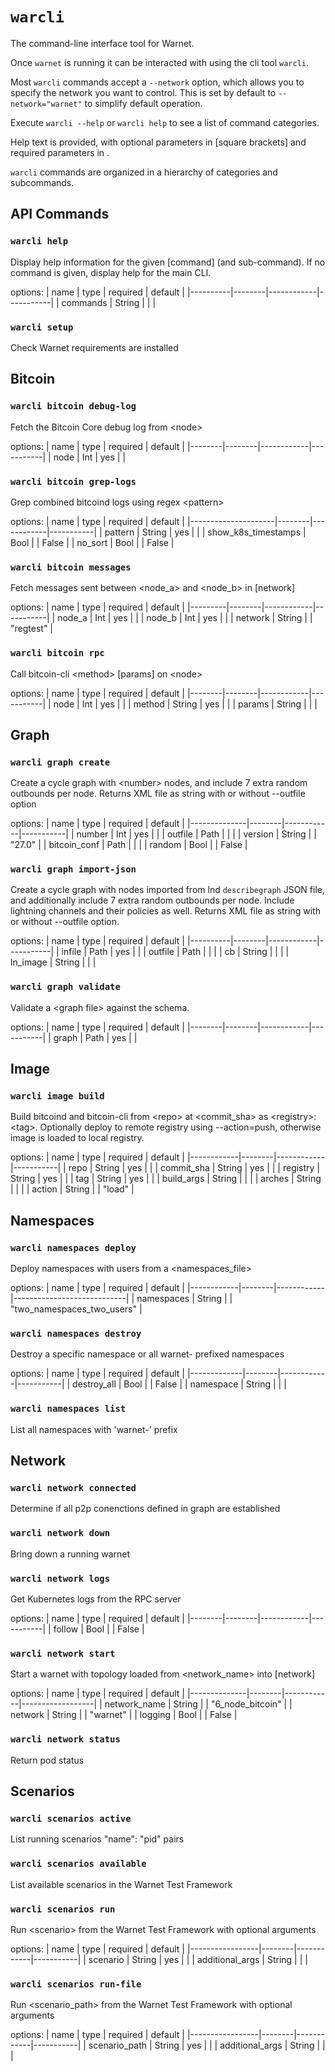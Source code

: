 # `warcli`

The command-line interface tool for Warnet.

Once `warnet` is running it can be interacted with using the cli tool `warcli`.

Most `warcli` commands accept a `--network` option, which allows you to specify
the network you want to control. This is set by default to `--network="warnet"`
to simplify default operation.

Execute `warcli --help` or `warcli help` to see a list of command categories.

Help text is provided, with optional parameters in [square brackets] and required
parameters in <angle brackets>.

`warcli` commands are organized in a hierarchy of categories and subcommands.

## API Commands

### `warcli help`
Display help information for the given [command] (and sub-command).
    If no command is given, display help for the main CLI.

options:
| name     | type   | required   | default   |
|----------|--------|------------|-----------|
| commands | String |            |           |

### `warcli setup`
Check Warnet requirements are installed


## Bitcoin

### `warcli bitcoin debug-log`
Fetch the Bitcoin Core debug log from \<node>

options:
| name   | type   | required   | default   |
|--------|--------|------------|-----------|
| node   | Int    | yes        |           |

### `warcli bitcoin grep-logs`
Grep combined bitcoind logs using regex \<pattern>

options:
| name                | type   | required   | default   |
|---------------------|--------|------------|-----------|
| pattern             | String | yes        |           |
| show_k8s_timestamps | Bool   |            | False     |
| no_sort             | Bool   |            | False     |

### `warcli bitcoin messages`
Fetch messages sent between \<node_a> and \<node_b> in [network]

options:
| name    | type   | required   | default   |
|---------|--------|------------|-----------|
| node_a  | Int    | yes        |           |
| node_b  | Int    | yes        |           |
| network | String |            | "regtest" |

### `warcli bitcoin rpc`
Call bitcoin-cli \<method> [params] on \<node>

options:
| name   | type   | required   | default   |
|--------|--------|------------|-----------|
| node   | Int    | yes        |           |
| method | String | yes        |           |
| params | String |            |           |

## Graph

### `warcli graph create`
Create a cycle graph with \<number> nodes, and include 7 extra random outbounds per node.
    Returns XML file as string with or without --outfile option

options:
| name         | type   | required   | default   |
|--------------|--------|------------|-----------|
| number       | Int    | yes        |           |
| outfile      | Path   |            |           |
| version      | String |            | "27.0"    |
| bitcoin_conf | Path   |            |           |
| random       | Bool   |            | False     |

### `warcli graph import-json`
Create a cycle graph with nodes imported from lnd `describegraph` JSON file,
    and additionally include 7 extra random outbounds per node. Include lightning
    channels and their policies as well.
    Returns XML file as string with or without --outfile option.

options:
| name     | type   | required   | default   |
|----------|--------|------------|-----------|
| infile   | Path   | yes        |           |
| outfile  | Path   |            |           |
| cb       | String |            |           |
| ln_image | String |            |           |

### `warcli graph validate`
Validate a \<graph file> against the schema.

options:
| name   | type   | required   | default   |
|--------|--------|------------|-----------|
| graph  | Path   | yes        |           |

## Image

### `warcli image build`
Build bitcoind and bitcoin-cli from \<repo> at \<commit_sha> as \<registry>:\<tag>.
    Optionally deploy to remote registry using --action=push, otherwise image is loaded to local registry.

options:
| name       | type   | required   | default   |
|------------|--------|------------|-----------|
| repo       | String | yes        |           |
| commit_sha | String | yes        |           |
| registry   | String | yes        |           |
| tag        | String | yes        |           |
| build_args | String |            |           |
| arches     | String |            |           |
| action     | String |            | "load"    |

## Namespaces

### `warcli namespaces deploy`
Deploy namespaces with users from a \<namespaces_file>

options:
| name       | type   | required   | default                    |
|------------|--------|------------|----------------------------|
| namespaces | String |            | "two_namespaces_two_users" |

### `warcli namespaces destroy`
Destroy a specific namespace or all warnet- prefixed namespaces

options:
| name        | type   | required   | default   |
|-------------|--------|------------|-----------|
| destroy_all | Bool   |            | False     |
| namespace   | String |            |           |

### `warcli namespaces list`
List all namespaces with 'warnet-' prefix


## Network

### `warcli network connected`
Determine if all p2p conenctions defined in graph are established


### `warcli network down`
Bring down a running warnet


### `warcli network logs`
Get Kubernetes logs from the RPC server

options:
| name   | type   | required   | default   |
|--------|--------|------------|-----------|
| follow | Bool   |            | False     |

### `warcli network start`
Start a warnet with topology loaded from \<network_name> into [network]

options:
| name         | type   | required   | default          |
|--------------|--------|------------|------------------|
| network_name | String |            | "6_node_bitcoin" |
| network      | String |            | "warnet"         |
| logging      | Bool   |            | False            |

### `warcli network status`
Return pod status


## Scenarios

### `warcli scenarios active`
List running scenarios "name": "pid" pairs


### `warcli scenarios available`
List available scenarios in the Warnet Test Framework


### `warcli scenarios run`
Run \<scenario> from the Warnet Test Framework with optional arguments

options:
| name            | type   | required   | default   |
|-----------------|--------|------------|-----------|
| scenario        | String | yes        |           |
| additional_args | String |            |           |

### `warcli scenarios run-file`
Run \<scenario_path> from the Warnet Test Framework with optional arguments

options:
| name            | type   | required   | default   |
|-----------------|--------|------------|-----------|
| scenario_path   | String | yes        |           |
| additional_args | String |            |           |


